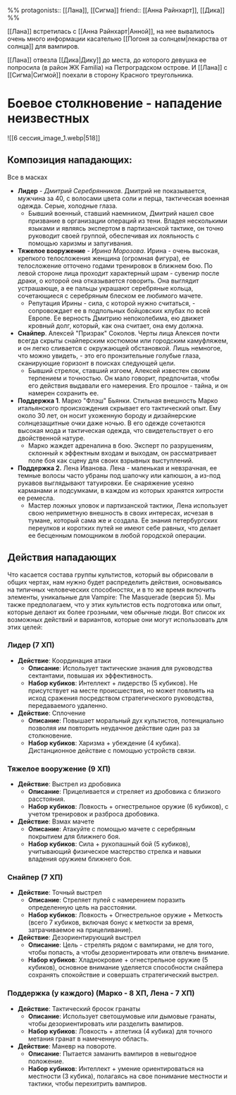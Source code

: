 %%
protagonists:: [[Лана]], [[Сигма]]
friend:: [[Анна Райнхарт]], [[Дика]]
%%

[[Лана]] встретилась с [[Анна Райнхарт|Анной]], на нее вывалилось очень много информации касательно [[Погоня за солнцем|лекарства от солнца]] для вампиров.

[[Лана]] отвезла [[Дика|Дику]] до места, до которого девушка ее попросила (в район ЖК Familia) на Петроградском острове. И [[Лана]] с [[Сигма|Сигмой]] поехали в сторону Красного треугольника.

# Боевое столкновение - нападение неизвестных

![[6 сессия_image_1.webp|518]]

## Композиция нападающих:

Все в масках 

- **Лидер** - *Дмитрий Серебрянников*. Дмитрий не показывается, мужчина за 40, с волосами цвета соли и перца, тактическая военная одежда. Серые, холодные глаза.
	- Бывший военный, ставший наемником, Дмитрий нашел свое призвание в организации операций из тени. Владея несколькими языками и являясь экспертом в партизанской тактике, он точно руководит своей группой, обеспечивая их лояльность с помощью харизмы и запугивания.
- **Тяжелое вооружение** - *Ирина Морозова*. Ирина - очень высокая, крепкого телосложения женщина (огромная фигура), ее телосложение отточено годами тренировок в ближнем бою. По левой стороне лица проходит характерный шрам - сувенир после драки, о которой она отказывается говорить. Она выглядит устрашающе, а ее пальцы украшают серебряные кольца, сочетающиеся с серебряным блеском ее любимого мачете. 
	- Репутация Ирины - сила, с которой нужно считаться, - сопровождает ее в подпольных бойцовских клубах по всей Европе. Ее верность Дмитрию непоколебима, ею движет кровный долг, который, как она считает, она ему должна.
- **Снайпер**. Алексей "Призрак" Соколов. Черты лица Алексея почти всегда скрыты снайперским костюмом или городским камуфляжем, и он легко сливается с окружающей обстановкой. Лишь немногое, что можно увидеть, - это его пронзительные голубые глаза, сканирующие горизонт в поисках следующей цели.
	- Бывший стрелок, ставший изгоем, Алексей известен своим терпением и точностью. Он мало говорит, предпочитая, чтобы его действия выдавали его намерения. Его прошлое - тайна, и он намерен сохранить ее.
- **Поддержка 1**. Марко "Флэш" Бьянки. Стильная внешность Марко итальянского происхождения скрывает его тактический опыт. Ему около 30 лет, он носит ухоженную бороду и дизайнерские солнцезащитные очки даже ночью. В его одежде сочетаются высокая мода и тактическая одежда, что свидетельствует о его двойственной натуре.
	- Марко жаждет адреналина в бою. Эксперт по разрушениям, склонный к эффектным входам и выходам, он рассматривает поле боя как сцену для своих взрывных выступлений.
- **Поддержка 2.** Лена Иванова. Лена - маленькая и невзрачная, ее темные волосы часто убраны под шапочку или капюшон, а из-под рукавов выглядывают татуировки. Ее снаряжение усеяно карманами и подсумками, в каждом из которых хранятся хитрости ее ремесла.
	- Мастер ложных уловок и партизанской тактики, Лена использует свою неприметную внешность в своих интересах, исчезая в тумане, который сама же и создала. Ее знания петербургских переулков и коротких путей не имеют себе равных, что делает ее бесценным помощником в любой городской операции.

## Действия нападающих

Что касается состава группы культистов, который вы обрисовали в общих чертах, нам нужно будет распределить действия, основываясь на типичных человеческих способностях, и в то же время включить элементы, уникальные для Vampire: The Masquerade (версия 5). Мы также предполагаем, что у этих культистов есть подготовка или опыт, которые делают их более грозными, чем обычные люди. Вот список их возможных действий и вариантов, которые они могут использовать для этих целей:

### Лидер (7 ХП)
- **Действие**: Координация атаки
  - **Описание**: Использует тактические знания для руководства сектантами, повышая их эффективность.
  - **Набор кубиков**: Интеллект + лидерство (5 кубиков). Не присутствует на месте происшествия, но может повлиять на исход сражения посредством стратегического руководства, передаваемого удаленно.
- **Действие**: Сплочение
  - **Описание**: Повышает моральный дух культистов, потенциально позволяя им повторить неудачное действие один раз за столкновение.
  - **Набор кубиков**: Харизма + убеждение (4 кубика). Дистанционное действие с помощью устройств связи.

### Тяжелое вооружение (9 ХП)
- **Действие**: Выстрел из дробовика
  - **Описание**: Прицеливается и стреляет из дробовика с близкого расстояния.
  - **Набор кубиков**: Ловкость + огнестрельное оружие (6 кубиков), с учетом тренировок и разброса дробовика.
- **Действие**: Взмах мачете
  - **Описание**: Атакуйте с помощью мачете с серебряным покрытием для ближнего боя.
  - **Набор кубиков**: Сила + рукопашный бой (5 кубиков), учитывающий физическое мастерство стрелка и навыки владения оружием ближнего боя.

### Снайпер (7 ХП)
- **Действие**: Точный выстрел
  - **Описание**: Стреляет пулей с намерением поразить определенную цель на расстоянии.
  - **Набор кубиков**: Ловкость + Огнестрельное оружие + Меткость (всего 7 кубиков, включая бонус к меткости за время, затрачиваемое на прицеливание).
- **Действие**: Дезориентирующий выстрел
  - **Описание**: Цель - стрелять рядом с вампирами, не для того, чтобы попасть, а чтобы дезориентировать или отвлечь внимание.
  - **Набор кубиков**: Хладнокровие + огнестрельное оружие (5 кубиков), основное внимание уделяется способности снайпера сохранять спокойствие и совершать стратегический выстрел.

### Поддержка  (у каждого) (Марко - 8 ХП, Лена - 7 ХП)
- **Действие**: Тактический бросок гранаты
  - **Описание**: Использует светошумовые или дымовые гранаты, чтобы дезориентировать или разделить вампиров.
  - **Набор кубиков**: Ловкость + атлетика (4 кубика) для точного метания гранат в намеченную область.
- **Действие**: Маневр на повороте.
  - **Описание**: Пытается заманить вампиров в невыгодное положение.
  - **Набор кубиков**: Интеллект + умение ориентироваться на местности (3 кубика), полагаясь на свое понимание местности и тактики, чтобы перехитрить вампиров.

